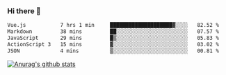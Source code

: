 ### Hi there 👋



<!--
**webB1an/webB1an** is a ✨ _special_ ✨ repository because its `README.md` (this file) appears on your GitHub profile.

Here are some ideas to get you started:

- 🔭 I’m currently working on ...
- 🌱 I’m currently learning ...
- 👯 I’m looking to collaborate on ...
- 🤔 I’m looking for help with ...
- 💬 Ask me about ...
- 📫 How to reach me: ...
- 😄 Pronouns: ...
- ⚡ Fun fact: ...
-->

<!--START_SECTION:waka-->

```txt
Vue.js           7 hrs 1 min     ████████████████████▓░░░░   82.52 %
Markdown         38 mins         ██░░░░░░░░░░░░░░░░░░░░░░░   07.57 %
JavaScript       29 mins         █▒░░░░░░░░░░░░░░░░░░░░░░░   05.83 %
ActionScript 3   15 mins         ▓░░░░░░░░░░░░░░░░░░░░░░░░   03.02 %
JSON             4 mins          ▒░░░░░░░░░░░░░░░░░░░░░░░░   00.81 %
```

<!--END_SECTION:waka-->


[![Anurag's github stats](https://github-readme-stats.vercel.app/api?username=webB1an&show_icons=true&theme=radical)](https://github.com/anuraghazra/github-readme-stats)

